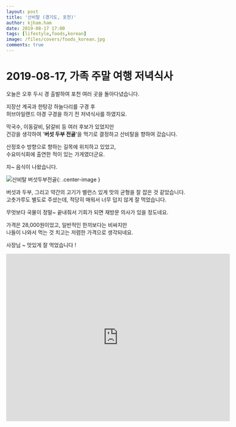 ```yaml
---
layout: post
title: '산비탈 (경기도, 포천)'
author: kjham.ham
date: 2019-08-17 17:00
tags: [lifestyle,foods,korean]
image: /files/covers/foods_korean.jpg
comments: true
---
```


# 2019-08-17, 가족 주말 여행 저녁식사  

오늘은 오후 두시 경 출발하여 포천 여러 곳을 돌아다녔습니다.  

지장산 계곡과 한탕강 하늘다리를 구경 후  
허브아일랜드 야경 구경을 하기 전 저녁식사를 하였지요.  

막국수, 이동갈비, 닭갈비 등 여러 후보가 있었지만  
건강을 생각하여 '**버섯 두부 전골**'을 먹기로 결정하고 산비탈을 향하여 갔습니다.  

산정호수 방향으로 향하는 길목에 위치하고 있었고,  
수요미식회에 출연한 적이 있는 가게였더군요.  

자~ 음식이 나왔습니다.  

![산비탈 버섯두부전골]({{site.url}}/files/lifestyle/family_travel_sanbital.jpg){: .center-image }  

버섯과 두부, 그리고 약간의 고기가 밸런스 있게 맛의 균형을 잘 잡은 것 같았습니다.  
고춧가루도 별도로 주셨는데, 적당히 매워서 너무 덥지 않게 잘 먹었습니다.  

무엇보다 국물이 정말~ 끝내줘서 기회가 되면 재방문 의사가 있을 정도네요.  

가격은 28,000원이었고, 일반적인 한끼보다는 비싸지만  
나들이 나와서 먹는 것 치고는 저렴한 가격으로 생각되네요.

사장님 ~ 맛있게 잘 먹었습니다 !  

<iframe src="https://www.google.com/maps/embed?pb=!1m18!1m12!1m3!1d3141.0018391176336!2d127.3024903513231!3d38.07033827960716!2m3!1f0!2f0!3f0!3m2!1i1024!2i768!4f13.1!3m3!1m2!1s0x3562cd51cf1727bd%3A0xe0bc96802992467c!2z7IKw67mE7YOI!5e0!3m2!1sko!2skr!4v1566056201239!5m2!1sko!2skr" width="600" height="450" frameborder="0" style="border:0" allowfullscreen></iframe>